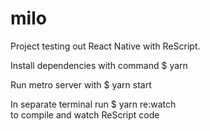 # milo

Project testing out React Native with ReScript. 

Install dependencies with command  $ yarn

Run metro server with  $ yarn start

In separate terminal run   $ yarn re:watch  
to compile and watch ReScript code
